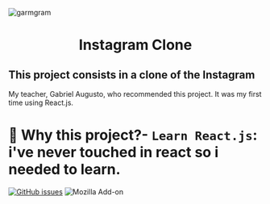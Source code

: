 ![garmgram](https://user-images.githubusercontent.com/110692035/198860032-cd30dfaf-cf27-4d82-9743-dda03dbc0014.png)
 <h1 align="center">Instagram Clone</h1>
 
 <h2>This project consists in a clone of the Instagram</h2>
 
 <p>My teacher, Gabriel Augusto, who recommended this project. It was my first time using React.js.</p>
 
 # :hammer: Why this project?- `Learn React.js`: i've never touched in react so i needed to learn.
 
<a href="https://github.com/Emerson625/Clone-Instagram/issues"><img alt="GitHub issues" src="https://img.shields.io/github/issues/Emerson625/Clone-Instagram"></a>
<img alt="Mozilla Add-on" src="https://img.shields.io/amo/rating/e">
